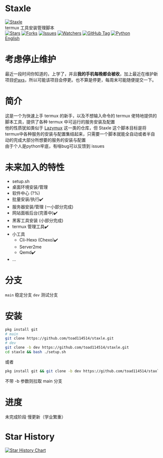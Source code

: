 # Staxle
[![Staxle](https://toad114514.github.io/img/wb/staxle.jpg)](https://github.com/Toad114514/Staxle)<br>
termux 工具安装管理脚本<br>
[![Stars](https://img.shields.io/github/stars/Toad114514/Staxle.svg)](https://github.com/Toad114514/Staxle/status)
[![Forks](https://img.shields.io/github/forks/Toad114514/Staxle.svg)](https://github.com/Toad114514/Toad114514/network/members)
[![Issues](https://img.shields.io/github/issues/Toad114514/Staxle.svg)](https://github.com/Toad114514/Staxle/issues)
[![Watchers](https://img.shields.io/github/watchers/Toad114514/Staxle.svg)](https://github.com/Toad114514/Staxle/watchers)
[![GitHub Tag](https://img.shields.io/github/v/tag/toad114514/staxle)](https://github.com/Toad114514/Staxle/releases)
[![Python](https://img.shields.io/badge/language-Python%203-blue.svg)](https://www.python.org)<br>
[English](https://github.com/Toad114514/Staxle/blob/main/README_EN.md)
# 考虑停止维护
最近一段时间你知道的，上学了，并且**我的手机每晚都会被收**，加上最近在维护新项目[tPaxs](https://github.com/toad114514/tpaxs)，所以可能该项目会停更。也不算是停更，每周末可能随便提交一下。
# 简介
这是一个为快速上手 termux 的新手，以及不想输入命令的 termux 佬特地提供的脚本工具，提供了各种 termux 中可运行的服务安装及配置<br>
他的性质犹如类似于 [Lazymux](https://github.com/Gameye98/Lazymux) 这一类的仓库，但 Staxle 这个脚本目标是将termux中各种服务的安装与配置集结起来，只需要一个脚本就能全自动或者半自动的完成大部分所想要的服务的安装与配置<br>
由于个人是python牢底，有啥bug可以反馈到 issues
# 未来加入的特性
 - setup.sh
 - 桌面环境安装/管理
 - 软件中心 (?%)
 - 批量安装/执行✔️
 - 服务器安装/管理 (一小部分完成)
 - 网站面板后台(完善中)✔️
 - 黑客工具安装 (小部分完成)
 - termux 管理工具✔️
 - 小工具
   - Cli-Hexo (Chexo)✔️
   - Server2me
   - Qemd✔️
 - ...
# 分支
`main` 稳定分支 `dev` 测试分支
# 安装
```bash
pkg install git
# main
git clone https://github.com/toad114514/staxle.git
# dev
git clone -b dev https://github.com/toad114514/staxle.git
cd staxle && bash ./setup.sh
```
或者
```bash
pkg install git && git clone -b dev https://github.com/toad114514/staxle.git && cd staxle && bash ./setup.sh
```
不带 -b 参数则拉取 main 分支
# 进度
未完成阶段
慢更新（学业繁重）
# Star History
[![Star History Chart](https://api.star-history.com/svg?repos=Toad114514/Staxle&type=Date)](https://star-history.com/#Toad114514/Staxle&Date)